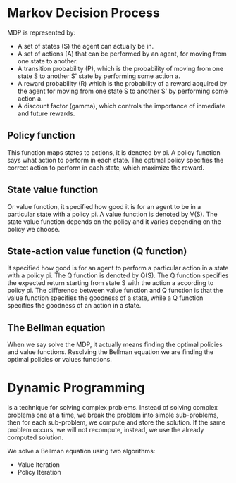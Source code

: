 # Markov Decision Process
MDP is represented by:
* A set of states (S) the agent can actually be in.
* A set of actions (A) that can be performed by an agent, for moving from one state to another.
* A transition probability (P), which is the probability of moving from one state S to another S' state by performing some action a.
* A reward probability (R) which is the probability of a reward acquired by the agent for moving from one state S to another S' by performing some action a.
* A discount factor (gamma), which controls the importance of inmediate and future rewards. 

## Policy function
This function maps states to actions, it is denoted by pi. A policy function says what action to perform in each state. The optimal policy specifies the correct action to perform in each state, which maximize the reward.

## State value function
Or value function, it specified how good it is for an agent to be in a particular state with a policy pi. A value function is denoted by V(S). The state value function depends on the policy and it varies depending on the policy we choose.

## State-action value function (Q function)
It specified how good is for an agent to perform a particular action in a state with a policy pi. The Q function is denoted by Q(S). The Q function specifies the expected return starting from state S with the action a according to policy pi. The difference between value function and Q function is that the value function specifies the goodness of a state, while a Q function specifies the goodness of an action in a state.

## The Bellman equation
When we say solve the MDP, it actually means finding the optimal policies and value functions. Resolving the Bellman equation we are finding the optimal policies or values functions.

# Dynamic Programming
Is a technique for solving complex problems. Instead of solving complex problems one at a time, we break the problem into simple sub-problems, then for each sub-problem, we compute and store the solution. If the same problem occurs, we will not recompute, instead, we use the already computed solution.

We solve a Bellman equation using two algorithms:
* Value Iteration
* Policy Iteration